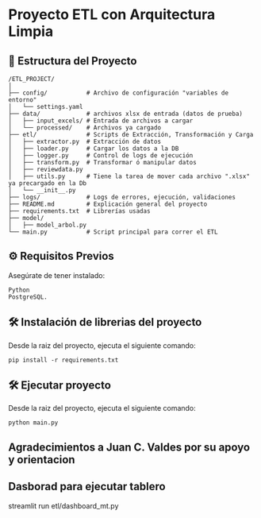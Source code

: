 # Proyecto ETL con Arquitectura Limpia

## 📂 Estructura del Proyecto
```
/ETL_PROJECT/
│
├── config/           # Archivo de configuración "variables de entorno"
│   └── settings.yaml
├── data/             # archivos xlsx de entrada (datos de prueba)
│   ├── input_excels/ # Entrada de archivos a cargar
│   └── processed/    # Archivos ya cargado
├── etl/              # Scripts de Extracción, Transformación y Carga
│   ├── extractor.py  # Extracción de datos 
│   ├── loader.py     # Cargar los datos a la DB
│   ├── logger.py     # Control de logs de ejecución
│   ├── transform.py  # Transformar ó manipular datos
│   ├── reviewdata.py   
│   ├── utils.py      # Tiene la tarea de mover cada archivo ".xlsx" ya precargado en la Db
│   └── __init__.py
├── logs/             # Logs de errores, ejecución, validaciones
├── README.md         # Explicación general del proyecto
├── requirements.txt  # Librerías usadas
├── model/
│   ├── model_arbol.py
└── main.py           # Script principal para correr el ETL
```
    
## ⚙️ Requisitos Previos
Asegúrate de tener instalado:

```
Python
PostgreSQL.
```

## 🛠️ Instalación de librerias del proyecto
Desde la raiz del proyecto, ejecuta el siguiente comando:

```
pip install -r requirements.txt
```

## 🛠️ Ejecutar proyecto
Desde la raiz del proyecto, ejecuta el siguiente comando:

```
python main.py
```
## Agradecimientos a Juan C. Valdes por su apoyo y orientacion
## Dasborad para ejecutar tablero 
streamlit run etl/dashboard_mt.py
